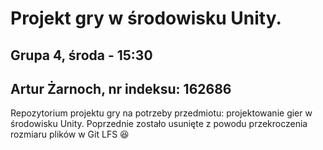 # Projekt gry w środowisku Unity.
## Grupa 4, środa - 15:30
## Artur Żarnoch, nr indeksu: 162686
Repozytorium projektu gry na potrzeby przedmiotu: projektowanie gier w środowisku Unity.
Poprzednie zostało usunięte z powodu przekroczenia rozmiaru plików w Git LFS 😆
